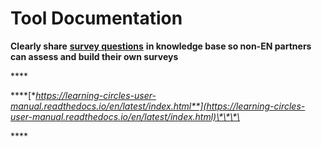 # Tool Documentation

**Clearly share** [**survey questions**](https://docs.google.com/document/d/1-Qb4WxNzWCDKYQMTtchTaZUOdh5oWrjqSP8BghthWvk/edit?folder=1t2KVWEDHy6ixV8FcWU1NaAyypOKr1oU2) **in knowledge base so non-EN partners can assess and build their own surveys**

\*\*\*\*

\*\*\*\*[**https://learning-circles-user-manual.readthedocs.io/en/latest/index.html**](https://learning-circles-user-manual.readthedocs.io/en/latest/index.html)\*\*\*\*

\*\*\*\*

